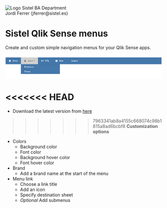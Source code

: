 <img src="/src/data/Sistel_Logo_Clásico_Negro.png" alt="Logo Sistel" width="125"/>
BA Department</br>
Jordi Ferrer (jferrer@sistel.es)

# Sistel Qlik Sense menus

Create and custom simple navigation menus for your Qlik Sense apps.

<img src="/src/data/Ejemplo.PNG" alt="Menu example" width="500"/>

<<<<<<< HEAD
=======
 - Download the latest version from [here](https://github.com/JordiFerrerB/sistel_menu_extension/raw/master/build/Sistel_Menu_V2_latest.zip)

>>>>>>> 7963341ab8a4155c668074c98b1815a8ad6bcbf8
**Customization options**
* Colors
  * Background color
  * Font color
  * Background hover color
  * Font hover color
* Brand
  * Add a brand name at the start of the menu
* Menu link
  * Choose a link title
  * Add an icon
  * Specify destination sheet
  * _Optional_ Add submenus
